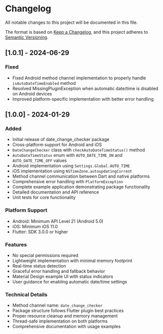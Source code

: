 # Changelog

All notable changes to this project will be documented in this file.

The format is based on [Keep a Changelog](https://keepachangelog.com/en/1.0.0/),
and this project adheres to [Semantic Versioning](https://semver.org/spec/v2.0.0.html).

## [1.0.1] - 2024-06-29

### Fixed
- Fixed Android method channel implementation to properly handle `isAutoDateTimeEnabled` method
- Resolved MissingPluginException when automatic date/time is disabled on Android devices
- Improved platform-specific implementation with better error handling

## [1.0.0] - 2024-01-29

### Added
- Initial release of date_change_checker package
- Cross-platform support for Android and iOS
- `DateChangeChecker` class with `checkAutoDateTimeStatus()` method
- `AutoDateTimeStatus` enum with `AUTO_DATE_TIME_ON` and `AUTO_DATE_TIME_OFF` values
- Android implementation using `Settings.Global.AUTO_TIME`
- iOS implementation using `NSTimeZone.autoupdatingCurrent`
- Method channel communication between Dart and native platforms
- Comprehensive error handling with `PlatformException`
- Complete example application demonstrating package functionality
- Detailed documentation and API reference
- Unit tests for core functionality

### Platform Support
- Android: Minimum API Level 21 (Android 5.0)
- iOS: Minimum iOS 11.0
- Flutter: SDK 3.0.0 or higher

### Features
- No special permissions required
- Lightweight implementation with minimal memory footprint
- Real-time status detection
- Graceful error handling and fallback behavior
- Material Design example UI with status indicators
- User guidance for enabling automatic date/time settings

### Technical Details
- Method channel name: `date_change_checker`
- Package structure follows Flutter plugin best practices
- Proper resource cleanup and memory management
- Thread-safe implementation on both platforms
- Comprehensive documentation with usage examples